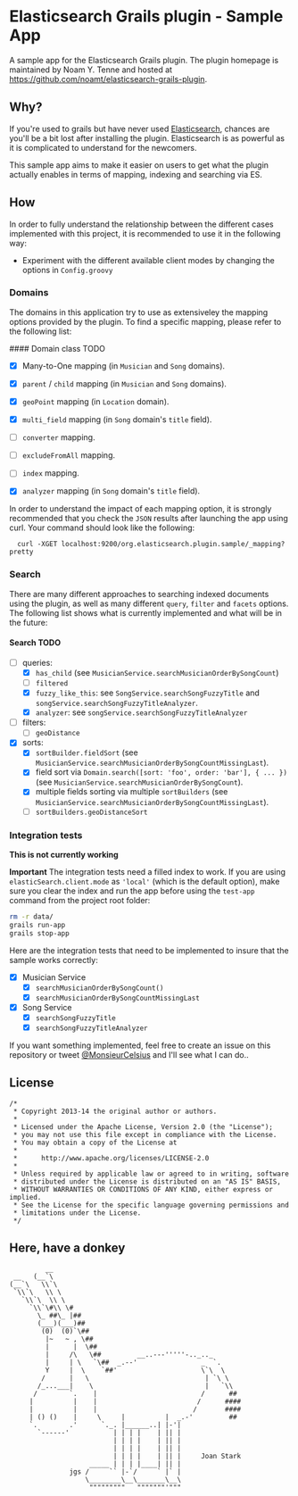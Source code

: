 # Elasticsearch Grails plugin - Sample App #

A sample app for the Elasticsearch Grails plugin. The plugin homepage is maintained by Noam Y. Tenne and hosted at https://github.com/noamt/elasticsearch-grails-plugin.

## Why? ##

If you're used to grails but have never used [Elasticsearch](http://www.elasticsearch.org/), chances are you'll be a bit lost after installing the plugin.
Elasticsearch is as powerful as it is complicated to understand for the newcomers.

This sample app aims to make it easier on users to get what the plugin actually enables in terms of mapping, indexing and searching via ES.

## How ##

In order to fully understand the relationship between the different cases implemented with this project, it is recommended to use it in the following way:

  * Experiment with the different available client modes by changing the options in `Config.groovy`

### Domains

The domains in this application try to use as extensiveley the mapping options provided by the plugin. To find a specific mapping, please refer to the following list:

#### Domain class TODO

  - [x] Many-to-One mapping (in `Musician` and `Song` domains).
  - [x] `parent` / `child` mapping (in `Musician` and `Song` domains).
  - [x] `geoPoint` mapping (in `Location` domain).
  - [x] `multi_field` mapping (in `Song` domain's `title` field).
  - [ ] `converter` mapping.
  - [ ] `excludeFromAll` mapping.
  - [ ] `index` mapping.
  - [x] `analyzer` mapping (in `Song` domain's `title` field).


In order to understand the impact of each mapping option, it is strongly recommended that you check the `JSON` results after launching the app using curl. Your command should look like the following:

````
  curl -XGET localhost:9200/org.elasticsearch.plugin.sample/_mapping?pretty
````

### Search

There are many different approaches to searching indexed documents using the plugin, as well as many different `query`, `filter` and `facets` options. The following list shows what is currently implemented and what will be in the future:

#### Search TODO

  - [ ] queries:
    - [x]  `has_child` (see `MusicianService.searchMusicianOrderBySongCount`)
    - [ ] `filtered`
    - [x] `fuzzy_like_this`: see `SongService.searchSongFuzzyTitle` and `songService.searchSongFuzzyTitleAnalyzer`.
    - [x] `analyzer`: see `songService.searchSongFuzzyTitleAnalyzer`
  - [ ] filters:
    - [ ] `geoDistance`
  - [x] sorts:
    - [x] `sortBuilder.fieldSort` (see `MusicianService.searchMusicianOrderBySongCountMissingLast`).
    - [x] field sort via `Domain.search([sort: 'foo', order: 'bar'], { ... })`  (see `MusicianService.searchMusicianOrderBySongCount`).
    - [x] multiple fields sorting via multiple `sortBuilders` (see `MusicianService.searchMusicianOrderBySongCountMissingLast`).
    - [ ] `sortBuilders.geoDistanceSort`

### Integration tests

**This is not currently working**

**Important** The integration tests need a filled index to work. If you are using `elasticSearch.client.mode` as `'local'` (which is the default option), make sure you clear the index and run the app before using the `test-app` command from the project root folder:

```` bash
rm -r data/
grails run-app
grails stop-app
````


Here are the integration tests that need to be implemented to insure that the sample works correctly:

  - [x] Musician Service
    - [x] `searchMusicianOrderBySongCount()`
    - [x] `searchMusicianOrderBySongCountMissingLast`  
  - [x] Song Service
    - [x] `searchSongFuzzyTitle`
    - [x] `searchSongFuzzyTitleAnalyzer`

If you want something implemented, feel free to create an issue on this repository or tweet [@MonsieurCelsius](http://www.twitter.com/MonsieurCelsius) and I'll see what I can do..

## License ##

````
/*
 * Copyright 2013-14 the original author or authors.
 *
 * Licensed under the Apache License, Version 2.0 (the "License");
 * you may not use this file except in compliance with the License.
 * You may obtain a copy of the License at
 *
 *      http://www.apache.org/licenses/LICENSE-2.0
 *
 * Unless required by applicable law or agreed to in writing, software
 * distributed under the License is distributed on an "AS IS" BASIS,
 * WITHOUT WARRANTIES OR CONDITIONS OF ANY KIND, either express or implied.
 * See the License for the specific language governing permissions and
 * limitations under the License.
 */
````

## Here, have a donkey ##

````
         __
 __   (__`\
(__`\   \\`\
 `\\`\   \\ \
   `\\`\  \\ \
     `\\`\#\\ \#
       \_ ##\_ |##
       (___)(___)##
        (0)  (0)`\##
         |~   ~ , \##
         |      |  \##
         |     /\   \##         __..---'''''-.._.._
         |     | \   `\##  _.--'                _  `.
         Y     |  \    `##'                     \`\  \
        /      |   \                             | `\ \
       /_...___|    \                            |   `\\
      /        `.    |                          /      ##
     |          |    |                         /      ####
     |          |    |                        /       ####
     | () ()    |     \     |          |  _.-'         ##
     `.        .'      `._. |______..| |-'|
       `------'           | | | |    | || |
                          | | | |    | || |
                          | | | |    | || |
                          | | | |    | || |     Joan Stark
                    _____ | | | |____| || |
               jgs /     `` |-`/     ` |` |
                   \________\__\_______\__\
                    """""""""   """""""'"""
````